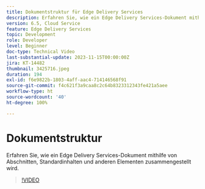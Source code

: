 ```yaml
---
title: Dokumentstruktur für Edge Delivery Services
description: Erfahren Sie, wie ein Edge Delivery Services-Dokument mithilfe von Abschnitten, Standardinhalten und anderen Elementen zusammengestellt wird.
version: 6.5, Cloud Service
feature: Edge Delivery Services
topic: Development
role: Developer
level: Beginner
doc-type: Technical Video
last-substantial-update: 2023-11-15T00:00:00Z
jira: KT-14482
thumbnail: 3425716.jpeg
duration: 194
exl-id: f6e9822b-1803-4aff-aac4-714146568f91
source-git-commit: f4c621f3a9caa8c2c64b8323312343fe421a5aee
workflow-type: ht
source-wordcount: '40'
ht-degree: 100%

---
```


# Dokumentstruktur

Erfahren Sie, wie ein Edge Delivery Services-Dokument mithilfe von Abschnitten, Standardinhalten und anderen Elementen zusammengestellt wird.

>[!VIDEO](https://video.tv.adobe.com/v/3425716/?learn=on)
